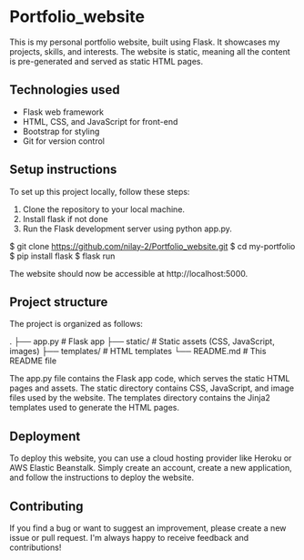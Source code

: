 # Portfolio_website

This is my personal portfolio website, built using Flask. It showcases my projects, skills, and interests. The website is static, meaning all the content is pre-generated and served as static HTML pages.

## Technologies used

* Flask web framework
* HTML, CSS, and JavaScript for front-end
* Bootstrap for styling
* Git for version control

## Setup instructions

To set up this project locally, follow these steps:

1. Clone the repository to your local machine.
2. Install flask if not done
3. Run the Flask development server using python app.py.

$ git clone https://github.com/nilay-2/Portfolio_website.git
$ cd my-portfolio
$ pip install flask
$ flask run

The website should now be accessible at http://localhost:5000.

## Project structure

The project is organized as follows:

.
├── app.py            # Flask app
├── static/           # Static assets (CSS, JavaScript, images)
├── templates/        # HTML templates
└── README.md         # This README file

The app.py file contains the Flask app code, which serves the static HTML pages and assets. The static directory contains CSS, JavaScript, and image files used by the website. The templates directory contains the Jinja2 templates used to generate the HTML pages.

## Deployment

To deploy this website, you can use a cloud hosting provider like Heroku or AWS Elastic Beanstalk. Simply create an account, create a new application, and follow the instructions to deploy the website.

## Contributing

If you find a bug or want to suggest an improvement, please create a new issue or pull request. I'm always happy to receive feedback and contributions!
